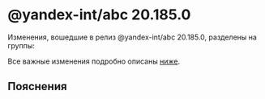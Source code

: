 # @yandex-int/abc 20.185.0

<!-- ЧЕЛОВЕЧЕСКОЕ ВСТУПЛЕНИЕ -->

Изменения, вошедшие в релиз @yandex-int/abc 20.185.0, разделены на группы:

Все важные изменения подробно описаны [ниже](#Пояснения).

## Пояснения

